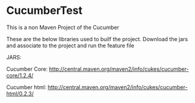 # CucumberTest
This is a non Maven Project of the Cucumber

These are the below libraries used to builf the project. Download the jars and associate to the project and run the feature file

JARS:

Cucumber Core: http://central.maven.org/maven2/info/cukes/cucumber-core/1.2.4/

Cucumber html: http://central.maven.org/maven2/info/cukes/cucumber-html/0.2.3/
